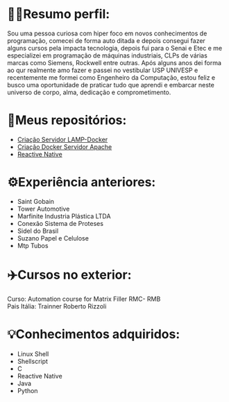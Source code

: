 #  👨‍💻Resumo perfil:  </br>
Sou uma pessoa curiosa com hiper foco em novos conhecimentos de programação, comecei de forma auto ditada e depois consegui fazer alguns cursos pela impacta tecnologia, depois fui para o Senai e Etec e me especializei em programação de máquinas industriais, CLPs de várias marcas como Siemens, Rockwell entre outras.
Após alguns anos dei forma ao qur realmente amo fazer e passei no vestibular USP UNIVESP e recentemente me formei como Engenheiro da Computação, estou feliz e busco uma oportunidade de praticar tudo que aprendi e embarcar neste universo de corpo, alma, dedicação e comprometimento.

# 📂Meus repositórios:
- [Criação Servidor LAMP-Docker](https://github.com/joseivangeraldo/ServerPHP_Mysql)
- [Criação Docker Servidor Apache](https://github.com/joseivangeraldo/html_css)
- [Reactive Native](https://github.com/joseivangeraldo/React_JS)

# ⚙️Experiência anteriores:

- Saint Gobain
- Tower Automotive 
- Marfinite Industria Plástica LTDA
- Conexão Sistema de Proteses
- Sidel do Brasil
- Suzano Papel e Celulose
- Mtp Tubos

# ✈️Cursos no exterior:
Curso: Automation course for Matrix Filler RMC- RMB</br>
Pais Itália: Trainner Roberto Rizzoli





# 💡Conhecimentos adquiridos:
- Linux Shell
- Shellscript 
- C
- Reactive Native
- Java
- Python





